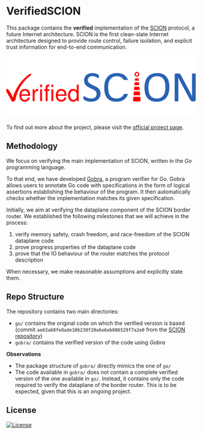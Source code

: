 # VerifiedSCION

This package contains the **verified** implementation of the
[SCION](http://www.scion-architecture.net) protocol, a future Internet architecture.
SCION is the first
clean-slate Internet architecture designed to provide route control, failure
isolation, and explicit trust information for end-to-end communication.

![VerifiedSCION sticker](./logo.png)

To find out more about the project, please visit the [official project page](https://www.pm.inf.ethz.ch/research/verifiedscion.html).

## Methodology
We focus on verifying the main implementation of SCION, written in the *Go* programming language.

To that end, we have developed [Gobra](https://www.pm.inf.ethz.ch/research/gobra.html), a program verifier for Go. Gobra allows users to annotate Go code with specifications in the form of logical assertions establishing the behaviour of the program. 
It then automatically checks whether the implementation matches its given specification.

Initially, we aim at verifying the dataplane component of the SCION border router. We established the following milestones that we 
will achieve in the process:
1. verify memory safety, crash freedom, and race-freedom of the SCION dataplane code
2. prove progress properties of the dataplane code 
3. prove that the IO behaviour of the router matches the protocol description

When necessary, we make reasonable assumptions and explicitly state them.

## Repo Structure
The repository contains two main directories:
- `go/` contains the original code on which the verified version is based (commit `ae63a60fe8ade106230f20a6e6eb086529f7a2e0` from the [SCION repository](https://github.com/scionproto/scion))
- `gobra/` contains the verified version of the code using *Gobra*

**Observations**
- The package structure of `gobra/` directly mimics the one of `go/`
- The code available in `gobra/` does not contain a complete verified version of the one available in `go/`. Instead, it contains only the code required to verify the dataplane of the border router. This is to be expected, given that this is an ongoing project.

## License
[![License](https://img.shields.io/github/license/scionproto/scion.svg?maxAge=2592000)](https://github.com/scionproto/scion/blob/master/LICENSE)
